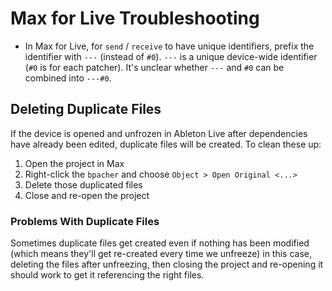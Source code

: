 # Max for Live Troubleshooting

- In Max for Live, for `send` / `receive` to have unique identifiers, prefix the identifier with `---` (instead of `#0`). `---` is a unique device-wide identifier (`#0` is for each patcher). It's unclear whether `---` and `#0` can be combined into `---#0`.

## Deleting Duplicate Files

If the device is opened and unfrozen in Ableton Live after dependencies have already been edited, duplicate files will be created. To clean these up:

1. Open the project in Max
2. Right-click the `bpacher` and choose `Object > Open Original <...>`
3. Delete those duplicated files
4. Close and re-open the project

### Problems With Duplicate Files

Sometimes duplicate files get created even if nothing has been modified (which means they'll get re-created every time we unfreeze) in this case, deleting the files after unfreezing, then closing the project and re-opening it should work to get it referencing the right files.
